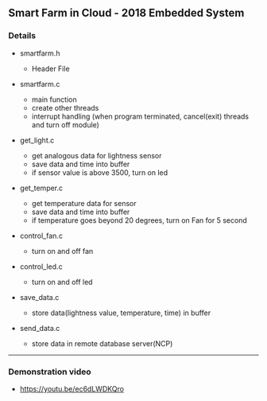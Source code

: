## Smart Farm in Cloud - 2018 Embedded System
  
### Details
  - smartfarm.h
    + Header File
  
  - smartfarm.c
    + main function
    + create other threads
    + interrupt handling (when program terminated,  cancel(exit) threads and turn off module)
    
  - get_light.c
    + get analogous data for lightness sensor
    + save data and time into buffer
    + if sensor value is above 3500, turn on led
    
  - get_temper.c
    + get temperature data for sensor
    + save data and time into buffer
    + if temperature goes beyond 20 degrees, turn on Fan for 5 second
    
  - control_fan.c
    + turn on and off fan
    
  - control_led.c
    + turn on and off led
    
  - save_data.c
    + store data(lightness value, temperature, time) in buffer
    
  - send_data.c
    + store data in remote database server(NCP) 

***
### Demonstration video
  -  <https://youtu.be/ec6dLWDKQro>
    
    
